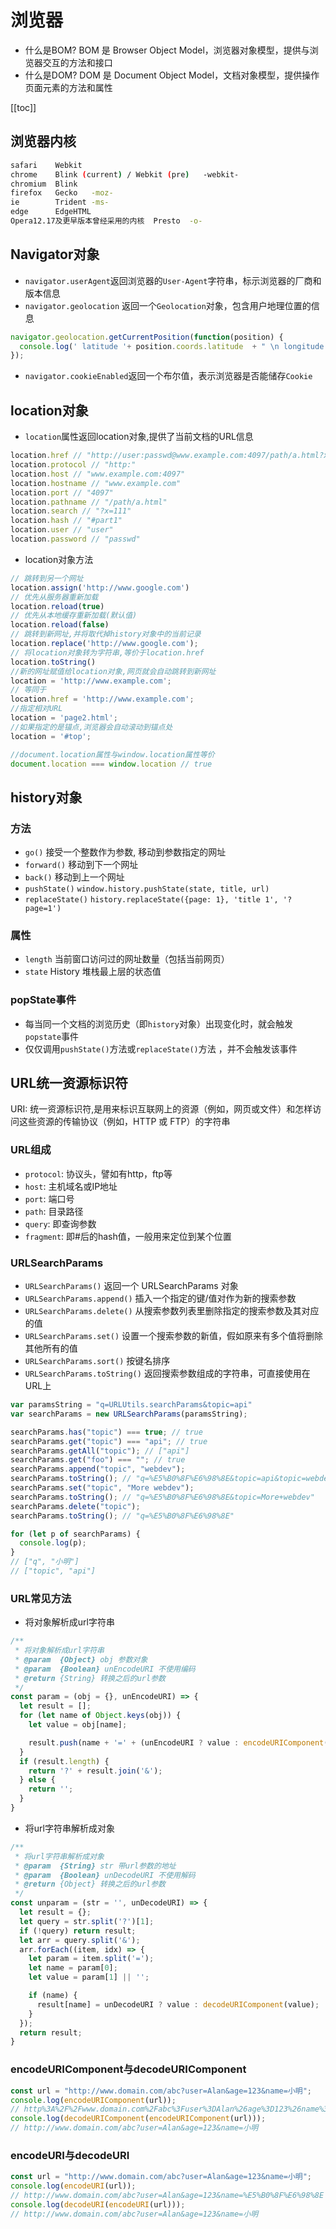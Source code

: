 # 浏览器

- 什么是BOM? BOM 是 Browser Object Model，浏览器对象模型，提供与浏览器交互的方法和接口
- 什么是DOM? DOM 是 Document Object Model，文档对象模型，提供操作页面元素的方法和属性

[[toc]]

## 浏览器内核

```bash
safari    Webkit
chrome    Blink (current) / Webkit (pre)   -webkit-
chromium  Blink
firefox   Gecko   -moz-
ie        Trident -ms-
edge      EdgeHTML
Opera12.17及更早版本曾经采用的内核  Presto  -o-
```

## Navigator对象

- `navigator.userAgent`返回浏览器的`User-Agent`字符串，标示浏览器的厂商和版本信息
- `navigator.geolocation` 返回一个`Geolocation`对象，包含用户地理位置的信息

<CodeBlock>

  ```js
  navigator.geolocation.getCurrentPosition(function(position) {
    console.log(' latitude '+ position.coords.latitude  + " \n longitude " + position.coords.longitude)
  });
  ```

</CodeBlock>

- `navigator.cookieEnabled`返回一个布尔值，表示浏览器是否能储存`Cookie`

## location对象

- `location`属性返回location对象,提供了当前文档的URL信息

<CodeBlock>

```js
location.href // "http://user:passwd@www.example.com:4097/path/a.html?x=111#part1"
location.protocol // "http:"
location.host // "www.example.com:4097"
location.hostname // "www.example.com"
location.port // "4097"
location.pathname // "/path/a.html"
location.search // "?x=111"
location.hash // "#part1"
location.user // "user"
location.password // "passwd"
```

</CodeBlock>

- location对象方法

<CodeBlock>

```js
// 跳转到另一个网址
location.assign('http://www.google.com')
// 优先从服务器重新加载
location.reload(true)
// 优先从本地缓存重新加载(默认值)
location.reload(false)
// 跳转到新网址,并将取代掉history对象中的当前记录
location.replace('http://www.google.com');
// 将location对象转为字符串,等价于location.href
location.toString()
//新的网址赋值给location对象,网页就会自动跳转到新网址
location = 'http://www.example.com';
// 等同于
location.href = 'http://www.example.com';
//指定相对URL
location = 'page2.html';
//如果指定的是锚点,浏览器会自动滚动到锚点处
location = '#top';

//document.location属性与window.location属性等价
document.location === window.location // true
```

</CodeBlock>

## history对象

### 方法

- `go()` 接受一个整数作为参数, 移动到参数指定的网址
- `forward()` 移动到下一个网址
- `back()` 移动到上一个网址
- `pushState()` `window.history.pushState(state, title, url)`
- `replaceState()` `history.replaceState({page: 1}, 'title 1', '?page=1')`

### 属性

- `length` 当前窗口访问过的网址数量（包括当前网页）
- `state` History 堆栈最上层的状态值

### popState事件

- 每当同一个文档的浏览历史（即`history`对象）出现变化时，就会触发`popstate`事件
- 仅仅调用`pushState()`方法或`replaceState()`方法 ，并不会触发该事件

## URL统一资源标识符

URI: 统一资源标识符,是用来标识互联网上的资源（例如，网页或文件）和怎样访问这些资源的传输协议（例如，HTTP 或 FTP）的字符串

### URL组成

- `protocol`: 协议头，譬如有http，ftp等
- `host`: 主机域名或IP地址
- `port`: 端口号
- `path`: 目录路径
- `query`: 即查询参数
- `fragment`: 即#后的hash值，一般用来定位到某个位置

### URLSearchParams

- `URLSearchParams()` 返回一个 URLSearchParams 对象
- `URLSearchParams.append()` 插入一个指定的键/值对作为新的搜索参数
- `URLSearchParams.delete()` 从搜索参数列表里删除指定的搜索参数及其对应的值
- `URLSearchParams.set()` 设置一个搜索参数的新值，假如原来有多个值将删除其他所有的值
- `URLSearchParams.sort()` 按键名排序
- `URLSearchParams.toString()` 返回搜索参数组成的字符串，可直接使用在URL上

<CodeBlock>

```js
var paramsString = "q=URLUtils.searchParams&topic=api"
var searchParams = new URLSearchParams(paramsString);

searchParams.has("topic") === true; // true
searchParams.get("topic") === "api"; // true
searchParams.getAll("topic"); // ["api"]
searchParams.get("foo") === ""; // true
searchParams.append("topic", "webdev");
searchParams.toString(); // "q=%E5%B0%8F%E6%98%8E&topic=api&topic=webdev"
searchParams.set("topic", "More webdev");
searchParams.toString(); // "q=%E5%B0%8F%E6%98%8E&topic=More+webdev"
searchParams.delete("topic");
searchParams.toString(); // "q=%E5%B0%8F%E6%98%8E"

for (let p of searchParams) {
  console.log(p);
}
// ["q", "小明"]
// ["topic", "api"]
```

</CodeBlock>

### URL常见方法

- 将对象解析成url字符串

```js
/**
 * 将对象解析成url字符串
 * @param  {Object} obj 参数对象
 * @param  {Boolean} unEncodeURI 不使用编码
 * @return {String} 转换之后的url参数
 */
const param = (obj = {}, unEncodeURI) => {
  let result = [];
  for (let name of Object.keys(obj)) {
    let value = obj[name];

    result.push(name + '=' + (unEncodeURI ? value : encodeURIComponent(value)));
  }
  if (result.length) {
    return '?' + result.join('&');
  } else {
    return '';
  }
}
```

- 将url字符串解析成对象

```js
/**
 * 将url字符串解析成对象
 * @param  {String} str 带url参数的地址
 * @param  {Boolean} unDecodeURI 不使用解码
 * @return {Object} 转换之后的url参数
 */
const unparam = (str = '', unDecodeURI) => {
  let result = {};
  let query = str.split('?')[1];
  if (!query) return result;
  let arr = query.split('&');
  arr.forEach((item, idx) => {
    let param = item.split('=');
    let name = param[0];
    let value = param[1] || '';

    if (name) {
      result[name] = unDecodeURI ? value : decodeURIComponent(value);
    }
  });
  return result;
}
```

### encodeURIComponent与decodeURIComponent

<CodeBlock>

```js
const url = "http://www.domain.com/abc?user=Alan&age=123&name=小明";
console.log(encodeURIComponent(url));
// http%3A%2F%2Fwww.domain.com%2Fabc%3Fuser%3DAlan%26age%3D123%26name%3D%E5%B0%8F%E6%98%8E
console.log(decodeURIComponent(encodeURIComponent(url)));
// http://www.domain.com/abc?user=Alan&age=123&name=小明
```

</CodeBlock>

### encodeURI与decodeURI

<CodeBlock>

```js
const url = "http://www.domain.com/abc?user=Alan&age=123&name=小明";
console.log(encodeURI(url));
// http://www.domain.com/abc?user=Alan&age=123&name=%E5%B0%8F%E6%98%8E
console.log(decodeURI(encodeURI(url)));
// http://www.domain.com/abc?user=Alan&age=123&name=小明
```

</CodeBlock>
